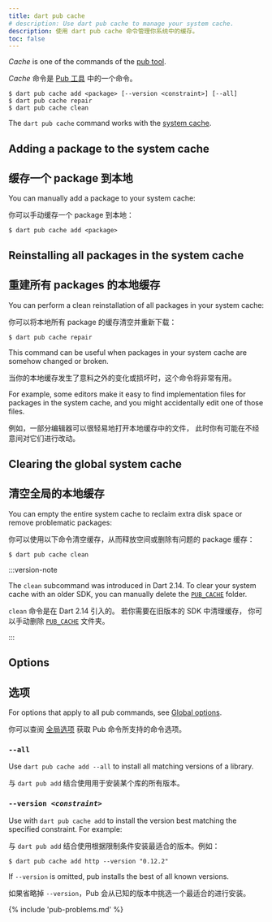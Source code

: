 ```yaml
---
title: dart pub cache
# description: Use dart pub cache to manage your system cache.
description: 使用 dart pub cache 命令管理你系统中的缓存。
toc: false
---
```


_Cache_ is one of the commands of the [pub tool](/tools/pub/cmd).

_Cache_ 命令是 [Pub 工具](/tools/pub/cmd) 中的一个命令。

```plaintext
$ dart pub cache add <package> [--version <constraint>] [--all]
$ dart pub cache repair
$ dart pub cache clean
```

The `dart pub cache` command works with the
[system cache](/tools/pub/glossary#system-cache).

## Adding a package to the system cache

## 缓存一个 package 到本地

You can manually add a package to your system cache:

你可以手动缓存一个 package 到本地：

```console
$ dart pub cache add <package>
```

## Reinstalling all packages in the system cache

## 重建所有 packages 的本地缓存

You can perform a clean reinstallation of all packages in your system cache:

你可以将本地所有 package 的缓存清空并重新下载：

```console
$ dart pub cache repair
```

This command can be useful when packages in your system cache
are somehow changed or broken.

当你的本地缓存发生了意料之外的变化或损坏时，这个命令将非常有用。

For example, some editors make it easy to find implementation files
for packages in the system cache,
and you might accidentally edit one of those files.

例如，一部分编辑器可以很轻易地打开本地缓存中的文件，
此时你有可能在不经意间对它们进行改动。

## Clearing the global system cache

## 清空全局的本地缓存

You can empty the entire system cache
to reclaim extra disk space or remove problematic packages:

你可以使用以下命令清空缓存，从而释放空间或删除有问题的 package 缓存：

```console
$ dart pub cache clean
```

:::version-note

The `clean` subcommand was introduced in Dart 2.14.
To clear your system cache with an older SDK,
you can manually delete the [`PUB_CACHE`][] folder.

`clean` 命令是在 Dart 2.14 引入的。
若你需要在旧版本的 SDK 中清理缓存，
你可以手动删除 [`PUB_CACHE`][] 文件夹。

:::

[`PUB_CACHE`]: /tools/pub/environment-variables

## Options

## 选项

For options that apply to all pub commands, see
[Global options](/tools/pub/cmd#global-options).

你可以查阅 [全局选项](/tools/pub/cmd#global-options) 获取 Pub 命令所支持的命令选项。

### `--all`

Use `dart pub cache add --all` 
to install all matching versions of a library.

与 `dart pub add` 结合使用用于安装某个库的所有版本。

### `--version `_`<constraint>`_

Use with `dart pub cache add`
to install the version best matching the specified constraint. 
For example:

与 `dart pub add` 结合使用根据限制条件安装最适合的版本。例如：

```console
$ dart pub cache add http --version "0.12.2"
```

If `--version` is omitted, pub installs the best of all known versions.

如果省略掉 `--version`，Pub 会从已知的版本中挑选一个最适合的进行安装。

{% include 'pub-problems.md' %}
